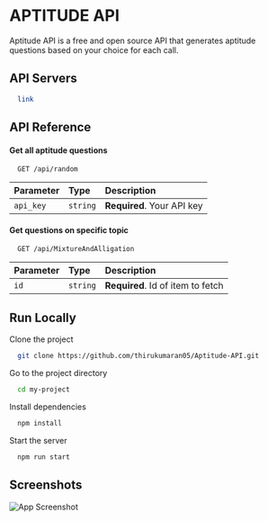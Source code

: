 
# APTITUDE API 

Aptitude API is a free and open source API that generates aptitude questions based on your choice for each call.




## API Servers

```bash
  link
```
    
## API Reference

#### Get all aptitude questions

```http
  GET /api/random
```

| Parameter | Type     | Description                |
| :-------- | :------- | :------------------------- |
| `api_key` | `string` | **Required**. Your API key |

#### Get questions on specific topic

```http
  GET /api/MixtureAndAlligation
```

| Parameter | Type     | Description                       |
| :-------- | :------- | :-------------------------------- |
| `id`      | `string` | **Required**. Id of item to fetch |




## Run Locally

Clone the project

```bash
  git clone https://github.com/thirukumaran05/Aptitude-API.git
```

Go to the project directory

```bash
  cd my-project
```

Install dependencies

```bash
  npm install
```

Start the server

```bash
  npm run start
```


## Screenshots

![App Screenshot](https://via.placeholder.com/468x300?text=App+Screenshot+Here)


